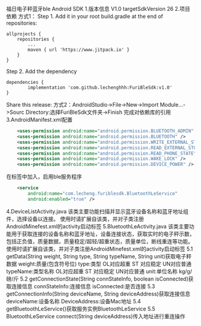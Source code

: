 福日电子秤蓝牙ble Android SDK
1.版本信息
	V1.0
	targetSdkVersion 26 
2.项目依赖
方式1：
Step 1. Add it in your root build.gradle at the end of repositories:

	allprojects {
		repositories {
			...
			maven { url 'https://www.jitpack.io' }
		}
	}
Step 2. Add the dependency

	dependencies {
	        implementation 'com.github.lechenghhh:FuriBleSdk:v1.0'
	}
Share this release: 
方式2：AndroidStudio->File->New->Import Module...->Sourc Directory:选择FuriBleSdk文件夹->Finish 完成对依赖库的引用 
3.AndroidManifest.xml配置
```xml
    <uses-permission android:name="android.permission.BLUETOOTH_ADMIN" />
    <uses-permission android:name="android.permission.BLUETOOTH" />
    <uses-permission android:name="android.permission.WRITE_EXTERNAL_STORAGE" />
    <uses-permission android:name="android.permission.READ_EXTERNAL_STORAGE" />
    <uses-permission android:name="android.permission.READ_PHONE_STATE" />
    <uses-permission android:name="android.permission.WAKE_LOCK" /> 
    <uses-permission android:name="android.permission.DEVICE_POWER" />
```
在标签中加入，启用ble服务程序
```xml
    <service
    	android:name="com.lecheng.furiblesdk.BluetoothLeService"
    	android:enabled="true" />
```
4.DeviceListActivity.java
该类主要功能扫描并显示蓝牙设备名称和蓝牙地址组件，选择设备以连接。 使用时请扩展自该类，并对子类注册AndroidMinefest.xml的activity启动标签 5.BluetoothLeActivity.java
该类主要功能用于获取连接的设备名称和蓝牙地址，设备连接状态，获取实时的电子秤示数，包括正负值，质量数据，质量稳定/超轻/超重状态，质量单位，断线重连等功能。 使用时请扩展自该类，并对子类注册AndroidMinefest.xml的activity启动标签 
5.1 getData(String weight, String type, String typeName, String unit)获取电子秤数据
    weight:质量(包含符号位) type:类型 OL对应超重 ST 对应稳定 UN对应普通 typeName:类型名称 OL对应超重 ST 对应稳定 UN对应普通 unit:单位名称 kg/g/磅/斤 
5.2 getConnectionState(String connStateInfo, boolean isConnected)获取连接信息 
    connStateInfo:连接信息 isConnected:是否连接 
5.3 getConnectionInfo(String deviceName, String deviceAddress)获取连接信息 
    deviceName:设备名称 DeviceAddress:设备Mac地址 
5.4 getBluetoothLeService()获取服务实例BluetoothLeService 
5.5 BluetoothLeService
    connect(String deviceAddress)传入地址进行重连操作
